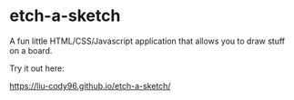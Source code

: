 # etch-a-sketch

A fun little HTML/CSS/Javascript application that allows you to draw stuff on a board. 

Try it out here:

https://liu-cody96.github.io/etch-a-sketch/
